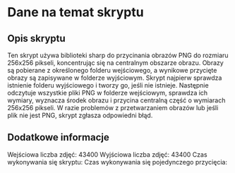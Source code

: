 # Dane na temat skryptu

## Opis skryptu

Ten skrypt używa biblioteki sharp do przycinania obrazów PNG do rozmiaru 256x256 pikseli, koncentrując się na centralnym obszarze obrazu. Obrazy są pobierane z określonego folderu wejściowego, a wynikowe przycięte obrazy są zapisywane w folderze wyjściowym. Skrypt najpierw sprawdza istnienie folderu wyjściowego i tworzy go, jeśli nie istnieje. Następnie odczytuje wszystkie pliki PNG w folderze wejściowym, sprawdza ich wymiary, wyznacza środek obrazu i przycina centralną część o wymiarach 256x256 pikseli. W razie problemów z przetwarzaniem obrazów lub jeśli plik nie jest PNG, skrypt zgłasza odpowiedni błąd.

## Dodatkowe informacje

Wejściowa liczba zdjęć: 43400
Wyjściowa liczba zdjęć: 43400
Czas wykonywania się skryptu: 
Czas wykonywania się pojedynczego przycięcia: 
